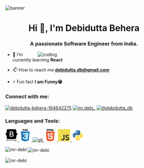 <img align="center" alt="banner" width="auto" src="https://hub.fullsail.edu/assets/ext/share/key-careers-in-art-animation-and-design-a-beginners-guide-share.jpg" >
<h1 align="center">Hi 👋, I'm Debidutta Behera</h1>
<h3 align="center">A passionate Software Engineer from India.</h3>
<img align="right" alt="coding" width="400px" src="https://user-images.githubusercontent.com/74038190/238353480-219bcc70-f5dc-466b-9a60-29653d8e8433.gif">

- 🌱 I’m currently learning **React**

- 📫 How to reach me **debidutta.db@gmail.com**

- ⚡ Fun fact **I am Funny😁**


<h3 align="left">Connect with me:</h3>
<p align="left">
<a href="https://linkedin.com/in/debidutta-behera-164642275" target="blank"><img align="center" src="https://raw.githubusercontent.com/rahuldkjain/github-profile-readme-generator/master/src/images/icons/Social/linked-in-alt.svg" alt="debidutta-behera-164642275" height="30" width="40" /></a>
<a href="https://instagram.com/mr.debi_" target="blank"><img align="center" src="https://raw.githubusercontent.com/rahuldkjain/github-profile-readme-generator/master/src/images/icons/Social/instagram.svg" alt="mr.debi_" height="30" width="40" /></a>
<a href="https://www.hackerrank.com/@debidutta_db" target="blank"><img align="center" src="https://raw.githubusercontent.com/rahuldkjain/github-profile-readme-generator/master/src/images/icons/Social/hackerrank.svg" alt="@debidutta_db" height="30" width="40" /></a>
</p>

<h3 align="left">Languages and Tools:</h3>
<p align="left"> <a href="https://getbootstrap.com" target="_blank" rel="noreferrer"> <img src="https://raw.githubusercontent.com/devicons/devicon/master/icons/bootstrap/bootstrap-plain-wordmark.svg" alt="bootstrap" width="40" height="40" color="white"/> </a> <a href="https://www.w3schools.com/css/" target="_blank" rel="noreferrer"> <img src="https://raw.githubusercontent.com/devicons/devicon/master/icons/css3/css3-original-wordmark.svg" alt="css3" width="40" height="40"/> </a> <a href="https://git-scm.com/" target="_blank" rel="noreferrer"> <img src="https://www.vectorlogo.zone/logos/git-scm/git-scm-icon.svg" alt="git" width="40" height="40"/> </a> <a href="https://www.w3.org/html/" target="_blank" rel="noreferrer"> <img src="https://raw.githubusercontent.com/devicons/devicon/master/icons/html5/html5-original-wordmark.svg" alt="html5" width="40" height="40"/> </a> <a href="https://developer.mozilla.org/en-US/docs/Web/JavaScript" target="_blank" rel="noreferrer"> <img src="https://raw.githubusercontent.com/devicons/devicon/master/icons/javascript/javascript-original.svg" alt="javascript" width="40" height="40"/> </a> <a href="https://www.python.org" target="_blank" rel="noreferrer"> <img src="https://raw.githubusercontent.com/devicons/devicon/master/icons/python/python-original.svg" alt="python" width="40" height="40"/> </a> </p>

<p><img align="left" src="https://github-readme-stats.vercel.app/api/top-langs?username=mr-debi&show_icons=true&locale=en&layout=compact" alt="mr-debi" /></p>

<p>&nbsp;<img align="center" src="https://github-readme-stats.vercel.app/api?username=mr-debi&show_icons=true&locale=en" alt="mr-debi" /></p>

<p><img align="center" src="https://github-readme-streak-stats.herokuapp.com/?user=mr-debi&" alt="mr-debi" /></p>


<!--
**Mr-Debi/Mr-Debi** is a ✨ _special_ ✨ repository because its `README.md` (this file) appears on your GitHub profile.

Here are some ideas to get you started:

- 🔭 I’m currently working on ...
- 🌱 I’m currently learning ...
- 👯 I’m looking to collaborate on ...
- 🤔 I’m looking for help with ...
- 💬 Ask me about ...
- 📫 How to reach me: ...
- 😄 Pronouns: ...
- ⚡ Fun fact: ...
-->
